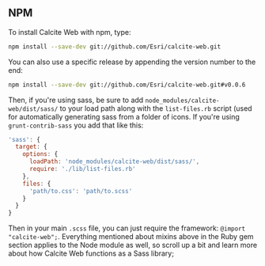 ## NPM

To install Calcite Web with npm, type:

```bash
npm install --save-dev git://github.com/Esri/calcite-web.git
```

You can also use a specific release by appending the version number to the end:

```bash
npm install --save-dev git://github.com/Esri/calcite-web.git#v0.0.6
```

Then, if you're using sass, be sure to add `node_modules/calcite-web/dist/sass/` to your load path along with the `list-files.rb` script (used for automatically generating sass from a folder of icons. If you're using `grunt-contrib-sass` you add that like this:

```js
'sass': {
  target: {
    options: {
      loadPath: 'node_modules/calcite-web/dist/sass/',
      require: './lib/list-files.rb'
    },
    files: {
      'path/to.css': 'path/to.scss'
    }
  }
}
```

Then in your main `.scss` file, you can just require the framework: `@import "calcite-web";`. Everything mentioned about mixins above in the Ruby gem section applies to the Node module as well, so scroll up a bit and learn more about how Calcite Web functions as a Sass library;
